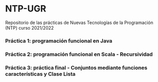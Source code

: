 # NTP-UGR
Repositorio de las prácticas de Nuevas Tecnologías de la Programación (NTP) curso 2021/2022

### Práctica 1: programación funcional en Java

### Práctica 2: programación funcional en Scala - Recursividad

### Práctica 3: práctica final - Conjuntos mediante funciones características y Clase Lista
